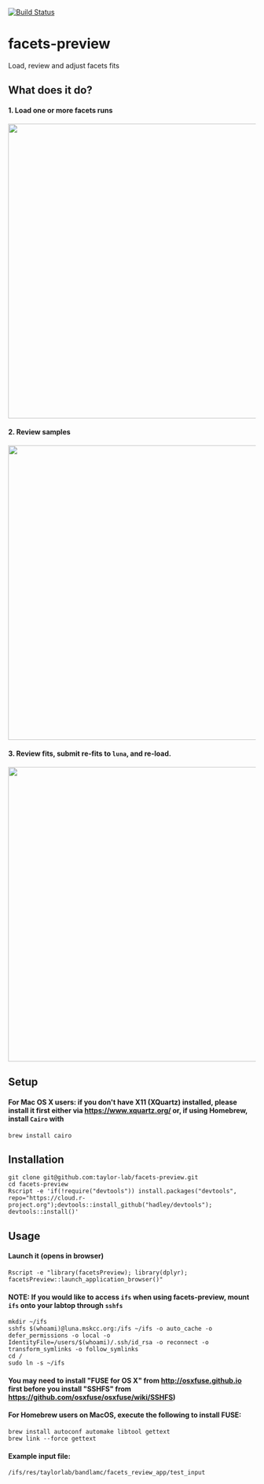 [![Build Status](https://travis-ci.com/taylor-lab/facets-preview.svg?token=4kBAQAEEc39zo9ACoThH&branch=master)](https://travis-ci.com/taylor-lab/facets-preview)

# facets-preview
Load, review and adjust facets fits

## What does it do?
#### 1. Load one or more facets runs
<img src="https://github.com/taylor-lab/facets-preview/blob/master/images/facets-preview-panel1.png?raw=true" width="600">

#### 2. Review samples
<img src="https://github.com/taylor-lab/facets-preview/blob/master/images/facets-preview-panel2.png?raw=true" width="600">


#### 3. Review fits, submit re-fits to ```luna```, and re-load. 
<img src="https://github.com/taylor-lab/facets-preview/blob/master/images/facets-preview-panel3.png?raw=true" width="600">

 


## Setup
#### For Mac OS X users: if you don't have X11 (XQuartz) installed, please install it first either via https://www.xquartz.org/ or, if using Homebrew, install `Cairo` with 

```
brew install cairo
```

## Installation

```
git clone git@github.com:taylor-lab/facets-preview.git
cd facets-preview
Rscript -e 'if(!require("devtools")) install.packages("devtools", repo="https://cloud.r-project.org");devtools::install_github("hadley/devtools"); devtools::install()'
```


## Usage

#### Launch it (opens in browser)
```
Rscript -e "library(facetsPreview); library(dplyr); facetsPreview::launch_application_browser()"   
```
#### NOTE: If you would like to access ```ifs``` when using facets-preview, mount ```ifs``` onto your labtop through ```sshfs``` 
```
mkdir ~/ifs
sshfs $(whoami)@luna.mskcc.org:/ifs ~/ifs -o auto_cache -o defer_permissions -o local -o IdentityFile=/users/$(whoami)/.ssh/id_rsa -o reconnect -o transform_symlinks -o follow_symlinks
cd /
sudo ln -s ~/ifs
```

#### You may need to install "FUSE for OS X" from http://osxfuse.github.io first before you install "SSHFS" from https://github.com/osxfuse/osxfuse/wiki/SSHFS) 

#### For Homebrew users on MacOS, execute the following to install FUSE:

    brew install autoconf automake libtool gettext
    brew link --force gettext
    


#### Example input file:
```
/ifs/res/taylorlab/bandlamc/facets_review_app/test_input
```



